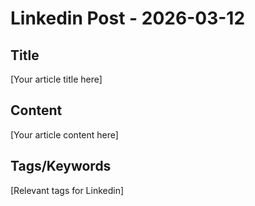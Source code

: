 # Linkedin Post - 2026-03-12

## Title
[Your article title here]

## Content
[Your article content here]

## Tags/Keywords
[Relevant tags for Linkedin]
